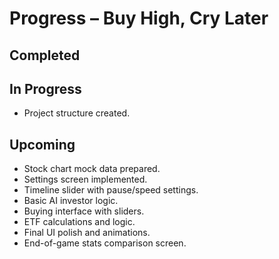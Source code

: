 # Progress – Buy High, Cry Later

## Completed

## In Progress

- Project structure created.

## Upcoming

- Stock chart mock data prepared.
- Settings screen implemented.
- Timeline slider with pause/speed settings.
- Basic AI investor logic.
- Buying interface with sliders.
- ETF calculations and logic.
- Final UI polish and animations.
- End-of-game stats comparison screen.
